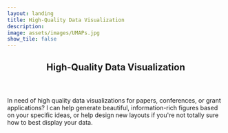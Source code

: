 ```yaml
---
layout: landing
title: High-Quality Data Visualization
description: 
image: assets/images/UMAPs.jpg
show_tile: false
---
```


<div id="main">
  <!-- One -->
<section id="one">
	<div class="inner">
		<header class="major">
			<h2>High-Quality Data Visualization</h2>
		</header>
		<p>In need of high quality data visualizations for papers, conferences, or grant applications? I can help generate beautiful, information-rich figures based on your specific ideas, or help design new layouts if you're not totally sure how to best display your data.</p>
	</div>
</section>
</div> 
